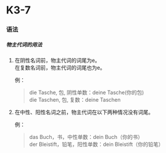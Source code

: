 # K3-7

### 语法

##### 物主代词的用法

1. 在阴性名词前，物主代词的词尾为e。  
   在复数名词前，物主代词的词尾也为e。  

     例： 

     > die Tasche, 包, 阴性单数：deine Tasche(你的包)  
     > die Taschen, 包, 复数：deine Taschen

2. 在中性、阳性名词之前，物主代词在以下两种情况没有词尾。  

    例：  

    > das Buch，书，中性单数：dein Buch（你的书）  
    > der Bleistift，铅笔，阳性单数：dein Bleistift（你的铅笔）